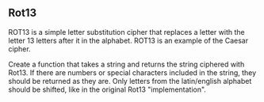 ## Rot13

ROT13 is a simple letter substitution cipher that replaces a letter with the letter 13
letters after it in the alphabet. ROT13 is an example of the Caesar cipher.

Create a function that takes a string and returns the string ciphered with Rot13. If there
are numbers or special characters included in the string, they should be returned as they
are. Only letters from the latin/english alphabet should be shifted, like in the original
Rot13 "implementation".

